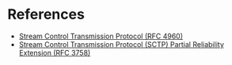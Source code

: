 # References

- [Stream Control Transmission Protocol (RFC 4960)](https://tools.ietf.org/html/rfc4960)
- [Stream Control Transmission Protocol (SCTP) Partial Reliability Extension (RFC 3758)](https://tools.ietf.org/html/rfc3758)
